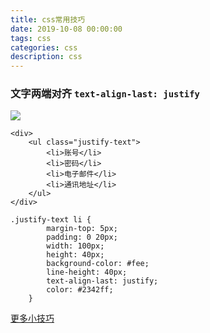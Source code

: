 ```yaml
---
title: css常用技巧
date: 2019-10-08 00:00:00
tags: css
categories: css
description: css
---
```


### 文字两端对齐  `text-align-last: justify`

![](http://pyfx6dimf.bkt.clouddn.com/justify.jpg)


```
<div>
    <ul class="justify-text">
        <li>账号</li>
        <li>密码</li>
        <li>电子邮件</li>
        <li>通讯地址</li>
    </ul>
</div>

.justify-text li {
        margin-top: 5px;
        padding: 0 20px;
        width: 100px;
        height: 40px;
        background-color: #fee;
        line-height: 40px;
        text-align-last: justify;
        color: #2342ff;
    }
```

[更多小技巧](https://juejin.im/post/5d4d0ec651882549594e7293)

